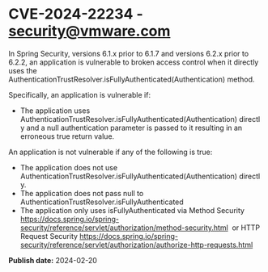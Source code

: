 # CVE-2024-22234 - security@vmware.com

In Spring Security, versions 6.1.x prior to 6.1.7 and versions 6.2.x prior to 6.2.2, an application is vulnerable to broken access control when it directly uses the AuthenticationTrustResolver.isFullyAuthenticated(Authentication) method.

Specifically, an application is vulnerable if:

  *  The application uses AuthenticationTrustResolver.isFullyAuthenticated(Authentication) directly and a null authentication parameter is passed to it resulting in an erroneous true return value.


An application is not vulnerable if any of the following is true:

  *  The application does not use AuthenticationTrustResolver.isFullyAuthenticated(Authentication) directly.
  *  The application does not pass null to AuthenticationTrustResolver.isFullyAuthenticated
  *  The application only uses isFullyAuthenticated via  Method Security https://docs.spring.io/spring-security/reference/servlet/authorization/method-security.html  or  HTTP Request Security https://docs.spring.io/spring-security/reference/servlet/authorization/authorize-http-requests.html 





**Publish date:** 2024-02-20
